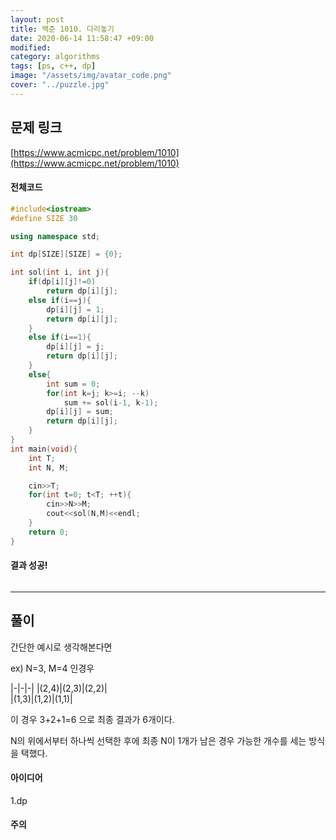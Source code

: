 ```yaml
---
layout: post
title: 백준 1010. 다리놓기
date: 2020-06-14 11:58:47 +09:00
modified: 
category: algorithms
tags: [ps, c++, dp]
image: "/assets/img/avatar_code.png"
cover: "../puzzle.jpg"
---
```


## 문제 링크<br>
 [https://www.acmicpc.net/problem/1010](https://www.acmicpc.net/problem/1010)<br>

#### 전체코드<br>
```cpp
#include<iostream>
#define SIZE 30

using namespace std;

int dp[SIZE][SIZE] = {0};

int sol(int i, int j){
    if(dp[i][j]!=0)
        return dp[i][j];
    else if(i==j){
        dp[i][j] = 1;
        return dp[i][j];
    }
    else if(i==1){
        dp[i][j] = j;
        return dp[i][j];
    }
    else{
        int sum = 0;
        for(int k=j; k>=i; --k)
            sum += sol(i-1, k-1);
        dp[i][j] = sum;
        return dp[i][j];
    }
}
int main(void){
    int T;
    int N, M;

    cin>>T;
    for(int t=0; t<T; ++t){
        cin>>N>>M;
        cout<<sol(N,M)<<endl;
    }
    return 0;
}
```

#### 결과 성공!<br>
![]()

---

## 풀이<br>
간단한 예시로 생각해본다면  

ex) N=3, M=4 인경우  

|-|-|-|
|(2,4)|(2,3)|(2,2)|   
|(1,3)|(1,2)|(1,1)|  

이 경우 3+2+1=6 으로 최종 결과가 6개이다.  

N의 위에서부터 하나씩 선택한 후에 최종 N이 1개가 남은 경우 가능한 개수를 세는 방식을 택했다.  


#### 아이디어 <br>
1.dp<br>

#### 주의 <br> 

